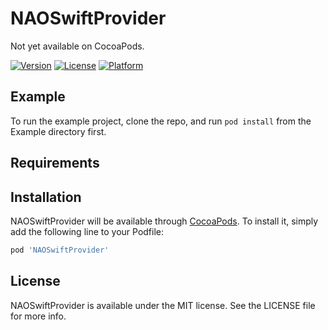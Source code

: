 # NAOSwiftProvider

Not yet available on CocoaPods.

[![Version](https://img.shields.io/cocoapods/v/NAOSwiftProvider.svg?style=flat)](https://cocoapods.org/pods/NAOSwiftProvider)
[![License](https://img.shields.io/cocoapods/l/NAOSwiftProvider.svg?style=flat)](https://cocoapods.org/pods/NAOSwiftProvider)
[![Platform](https://img.shields.io/cocoapods/p/NAOSwiftProvider.svg?style=flat)](https://cocoapods.org/pods/NAOSwiftProvider)

## Example

To run the example project, clone the repo, and run `pod install` from the Example directory first.

## Requirements

## Installation

NAOSwiftProvider will be available through [CocoaPods](https://cocoapods.org). To install
it, simply add the following line to your Podfile:

```ruby
pod 'NAOSwiftProvider'
```


## License

NAOSwiftProvider is available under the MIT license. See the LICENSE file for more info.
